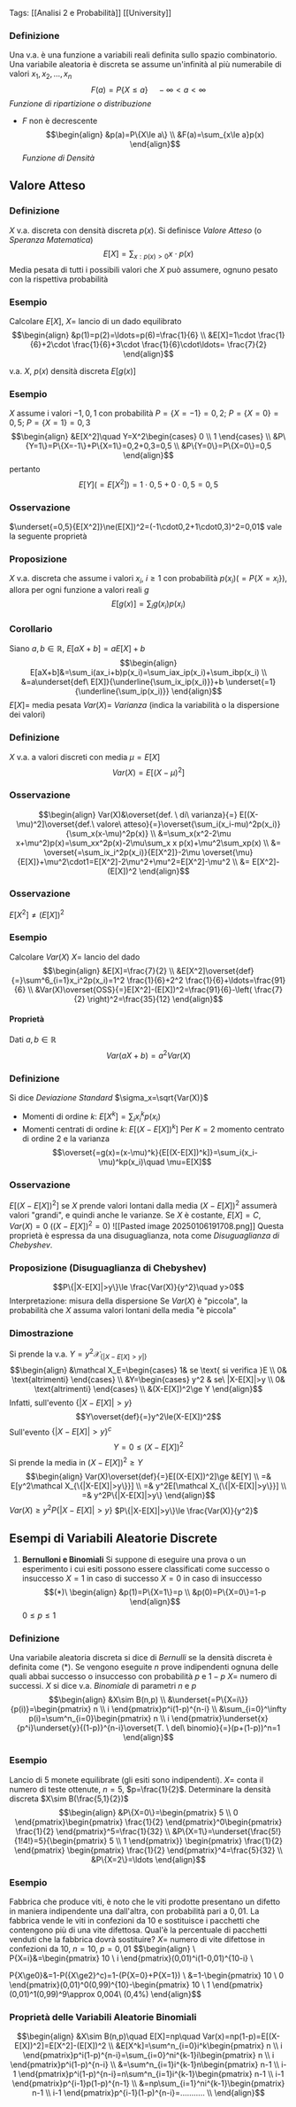 Tags: [[Analisi 2 e Probabilità]] [[University]]
### Definizione
Una v.a. è una funzione a variabili reali definita sullo spazio combinatorio. Una variabile aleatoria è discreta se assume un'infinità al più numerabile di valori $x_1,x_2,\ldots,x_n$ $$F(a)=P\{X\le a\}\quad -\infty<a<\infty$$*Funzione di ripartizione o distribuzione* 
- $F$ non è decrescente $$\begin{align}
&p(a)=P\{X\le a\} \\
&F(a)=\sum_{x\le a}p(x)
\end{align}$$*Funzione di Densità*
## Valore Atteso
### Definizione
$X$ v.a. discreta con densità discreta $p(x)$. Si definisce *Valore Atteso* (o *Speranza Matematica*) $$E[X]=\sum_{x:p(x)>0}x\cdot p(x)$$Media pesata di tutti i possibili valori che $X$ può assumere, ognuno pesato con la rispettiva probabilità
### Esempio
Calcolare $E[X]$, $X=$ lancio di un dado equilibrato $$\begin{align}
&p(1)=p(2)=\ldots=p(6)=\frac{1}{6} \\
&E[X]=1\cdot \frac{1}{6}+2\cdot \frac{1}{6}+3\cdot \frac{1}{6}\cdot\ldots= \frac{7}{2}
\end{align}$$

v.a. $X$, $p(x)$ densità discreta $E[g(x)]$
### Esempio
$X$ assume i valori $-1,0,1$ con probabilità $P=\{X=-1\}=0,2;\ P=\{X=0\}=0,5;\ P=\{X=1\}=0,3$ $$\begin{align}
&E[X^2]\quad Y=X^2\begin{cases}
0 \\
1
\end{cases} \\
&P\{Y=1\}=P\{X=-1\}+P\{X=1\}=0,2+0,3=0,5 \\
&P\{Y=0\}=P\{X=0\}=0,5
\end{align}$$pertanto $$E[Y](=E[X^2])=1\cdot0,5+0\cdot0,5=0,5$$
### Osservazione
$\underset{=0,5}{E[X^2]}\ne(E[X])^2=(-1\cdot0,2+1\cdot0,3)^2=0,01$ vale la seguente proprietà
### Proposizione
$X$ v.a. discreta che assume i valori $x_i,\ i\ge 1$ con probabilità $p(x_i)(=P\{X=x_i\})$, allora per ogni funzione a valori reali $g$ $$E[g(x)]=\sum_ig(x_i)p(x_i)$$
### Corollario
Siano $a,b\in \mathbb{R}$, $E[aX+b]=aE[X]+b$ $$\begin{align}
E[aX+b]&=\sum_i(ax_i+b)p(x_i)=\sum_iax_ip(x_i)+\sum_ibp(x_i) \\
&=a\underset{def\ E[X]}{\underline{\sum_ix_ip(x_i)}}+b \underset{=1}{\underline{\sum_ip(x_i)}}
\end{align}$$$E[X]=$ media pesata
$Var(X)=$ *Varianza* (indica la variabilità o la dispersione dei valori)
### Definizione
$X$ v.a. a valori discreti con media $\mu=E[X]$ $$Var(X)=E[(X-\mu)^2]$$
### Osservazione
$$\begin{align}
Var(X)&\overset{def. \ di\ varianza}{=} E[(X-\mu)^2]\overset{def.\ valore\ atteso}{=}\overset{\sum_i(x_i-mu)^2p(x_i)}{\sum_x(x-\mu)^2p(x)} \\
&=\sum_x(x^2-2\mu x+\mu^2)p(x)=\sum_xx^2p(x)-2\mu\sum_x x p(x)+\mu^2\sum_xp(x) \\
&= \overset{=\sum_ix_i^2p(x_i)}{E[X^2]}-2\mu \overset{\mu}{E[X]}+\mu^2\cdot1=E[X^2]-2\mu^2+\mu^2=E[X^2]-\mu^2 \\
&= E[X^2]-(E[X])^2
\end{align}$$
### Osservazione
$E[X^2]\ne(E[X])^2$
### Esempio
Calcolare $Var(X)$ $X=$ lancio del dado $$\begin{align}
&E[X]=\frac{7}{2} \\
&E[X^2]\overset{def}{=}\sum^6_{i=1}x_i^2p(x_i)=1^2 \frac{1}{6}+2^2 \frac{1}{6}+\ldots=\frac{91}{6} \\
&Var(X)\overset{OSS}{=}E[X^2]-(E[X])^2=\frac{91}{6}-\left( \frac{7}{2} \right)^2=\frac{35}{12}
\end{align}$$
#### Proprietà
Dati $a,b\in\mathbb{R}$ $$Var(aX+b)=a^2Var(X)$$
### Definizione
Si dice *Deviazione Standard* $\sigma_x=\sqrt{Var(X)}$ 
- Momenti di ordine $k$: $E[X^k]=\sum_i x_i^kp(x_i)$
- Momenti centrati di ordine $k$: $E[(X-E[X])^k]$
Per $K=2$ momento centrato di ordine $2$ e la varianza $$\overset{=g(x)=(x-\mu)^k}{E[(X-E[X])^k]}=\sum_i(x_i-\mu)^kp(x_i)\quad \mu=E[X]$$
### Osservazione
$E[(X-E[X])^2]$ se $X$ prende valori lontani dalla media $(X-E[X])^2$ assumerà valori "grandi", e quindi anche le varianze.
Se $X$ è costante, $E[X]=C$, $Var(X)=0\ ((X-E[X])^2=0)$
![[Pasted image 20250106191708.png]]
Questa proprietà è espressa da una disuguaglianza, nota come *Disuguaglianza di Chebyshev*.
### Proposizione (Disuguaglianza di Chebyshev)
$$P\{|X-E[X]|>y\}\le \frac{Var(X)}{y^2}\quad y>0$$
Interpretazione: misura della dispersione
	Se $Var(X)$ è "piccola", la probabilità che $X$ assuma valori lontani della media "è piccola"
### Dimostrazione
Si prende la v.a. $Y=y^2\mathcal X_{\{|X-E[X]>y|\}}$ $$\begin{align}
&\mathcal X_E=\begin{cases}
1& se \text{ si verifica }E \\
0& \text{altrimenti}
\end{cases} \\
&Y=\begin{cases}
y^2 & se\ |X-E[X]|>y \\
0& \text{altrimenti}
\end{cases} \\
&(X-E[X])^2\ge Y
\end{align}$$Infatti, sull'evento $\{|X-E[X]|>y\}$ $$Y\overset{def}{=}y^2\le(X-E[X])^2$$
Sull'evento $\{|X-E[X]|>y\}^c$ $$Y=0\le(X-E[X])^2$$
Si prende la media in $(X-E[X])^2\ge Y$ $$\begin{align}
Var(X)\overset{def}{=}E[(X-E[X])^2]\ge &E[Y] \\
=& E[y^2\mathcal X_{\{|X-E[X]|>y\}}] \\
=& y^2E[\mathcal X_{\{|X-E[X]|>y\}}] \\
=& y^2P\{|X-E[X]|>y\}
\end{align}$$$Var(X)\ge y^2P\{|X-E[X]|>y\}$
$P\{|X-E[X]|>y\}\le \frac{Var(X)}{y^2}$
## Esempi di Variabili Aleatorie Discrete
1) **Bernulloni e Binomiali**
	Si suppone di eseguire una prova o un esperimento i cui esiti possono essere classificati come successo o insuccesso 
		$X=1$ in caso di successo
		$X=0$ in caso di insuccesso $$(*)\ \begin{align}
&p(1)=P\{X=1\}=p \\
&p(0)=P\{X=0\}=1-p
\end{align}$$$0\le p\le1$
### Definizione
Una variabile aleatoria discreta si dice di *Bernulli* se la densità discreta è definita come $(*)$.
Se vengono eseguite $n$ prove indipendenti ognuna delle quali abbai successo o insuccesso con probabilità $p$ e $1-p$
$X=$ numero di successi. $X$ si dice v.a. *Binomiale* di parametri $n$ e $p$ $$\begin{align}
&X\sim B(n,p) \\
&\underset{=P\{X=i\}}{p(i)}=\begin{pmatrix}
n \\
i
\end{pmatrix}p^i(1-p)^{n-i} \\
&\sum_{i=0}^\infty p(i)=\sum^n_{i=0}\begin{pmatrix}
n \\
i
\end{pmatrix}\underset{x}{p^i}\underset{y}{(1-p)}^{n-i}\overset{T. \ del\ binomio}{=}(p+(1-p))^n=1
\end{align}$$
### Esempio
Lancio di 5 monete equilibrate (gli esiti sono indipendenti). $X=$ conta il numero di teste ottenute, $n=5$, $p=\frac{1}{2}$. Determinare la densità discreta $X\sim B(\frac{5,1}{2})$ $$\begin{align}
&P\{X=0\}=\begin{pmatrix}
5 \\
0
\end{pmatrix}\begin{pmatrix}
\frac{1}{2}
\end{pmatrix}^0\begin{pmatrix}
\frac{1}{2}
\end{pmatrix}^5=\frac{1}{32} \\
&P\{X=1\}=\underset{\frac{5!}{1!4!}=5}{\begin{pmatrix}
5 \\
1
\end{pmatrix}} \begin{pmatrix}
\frac{1}{2}
\end{pmatrix}
\begin{pmatrix}
\frac{1}{2}
\end{pmatrix}^4=\frac{5}{32} \\
&P\{X=2\}=\ldots
\end{align}$$
### Esempio
Fabbrica che produce viti, è noto che le viti prodotte presentano un difetto in maniera indipendente una dall'altra, con probabilità pari a $0,01$. La fabbrica vende le viti in confezioni da $10$ e sostituisce i pacchetti che contengono più di una vite difettosa. Qual'è la percentuale di pacchetti venduti che la fabbrica dovrà sostituire?
$X=$ numero di vite difettose in confezioni da $10$, $n=10$, $p=0,01$ $$\begin{align} \\
P\{X=i\}&=\begin{pmatrix}
10 \\
i
\end{pmatrix}(0,01)^i(1-0,01)^{10-i} \\

P\{X\ge0\}&=1-P(\{X\ge2\}^c)=1-(P\{X=0\}+P\{X=1\}) \\
&=1-\begin{pmatrix}
10 \\
0
\end{pmatrix}(0,01)^0(0,99)^{10}-\begin{pmatrix}
10 \\
1
\end{pmatrix}(0,01)^1(0,99)^9\approx 0,004\ (0,4\%)
\end{align}$$
### Proprietà delle Variabili Aleatorie Binomiali
$$\begin{align}
&X\sim B(n,p)\quad E[X]=np\quad Var(x)=np(1-p)=E[(X-E[X])^2]=E[X^2]-(E[X])^2 \\
&E[X^k]=\sum^n_{i=0}i^k\begin{pmatrix}
n \\
i
\end{pmatrix}p^i(1-p)^{n-i}=\sum_{i=0}^ni^{k-1}i\begin{pmatrix}
n \\
i
\end{pmatrix}p^i(1-p)^{n-i} \\
&=\sum^n_{i=1}i^{k-1}n\begin{pmatrix}
n-1 \\
i-1
\end{pmatrix}p^i(1-p)^{n-i}=n\sum^n_{i=1}i^{k-1}\begin{pmatrix}
n-1 \\
i-1
\end{pmatrix}p^{i-1}p(1-p)^{n-1} \\
&=np\sum_{i=1}^ni^{k-1}\begin{pmatrix}
n-1 \\
i-1
\end{pmatrix}p^{i-1}(1-p)^{n-i}=........... \\
\end{align}$$
